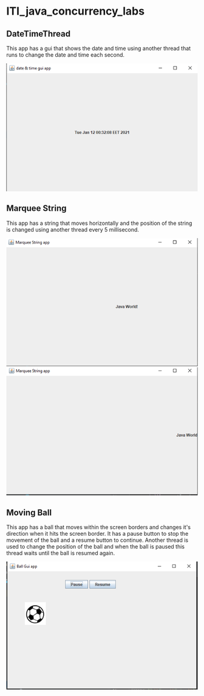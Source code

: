 # ITI_java_concurrency_labs
## DateTimeThread 
This app has a gui that shows the date and time using another thread that runs to change the date and time each second.

![dateTimeApp](/Java_Concurrency/snaps/date.PNG)
## Marquee String
This app has a string that moves horizontally and the position of the string is changed using another thread every 5 millisecond. 

![StringMarquee](/Java_Concurrency/snaps/marquee1.PNG)
![StringMarquee](/Java_Concurrency/snaps/marquee.PNG)
## Moving Ball
This app has a ball that moves within the screen borders and changes it's direction when it hits the screen border. It has a pause button to stop the movement of the ball and a resume button to continue. Another thread is used to change the position of the ball and when the ball is paused this thread waits until the ball is resumed again.

![MovingBall](/Java_Concurrency/snaps/Capture.PNG)
